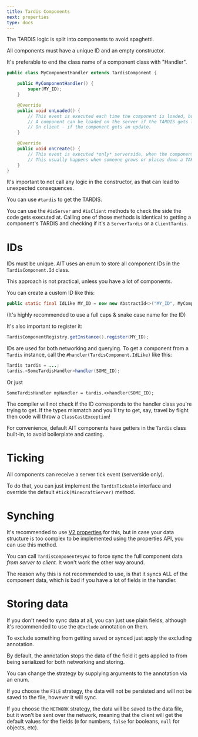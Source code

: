 ```yaml
---
title: Tardis Components
next: properties
type: docs
---
```


The TARDIS logic is split into components to avoid spaghetti. 

All components must have a unique ID and an empty constructor.

It's preferable to end the class name of a component class with "Handler".

```java
public class MyComponentHandler extends TardisComponent {

    public MyComponentHandler() {
        super(MY_ID);
    }

    @Override
    public void onLoaded() {
        // This event is executed each time the component is loaded, but not created.
        // A component can be loaded on the server if the TARDIS gets loaded.
        // On client - if the component gets an update.
    }

    @Override
    public void onCreate() {
        // This event is executed *only* serverside, when the component gets created.
        // This usually happens when someone grows or places down a TARDIS.
    }
}
```

It's important to not call any logic in the constructor, as that can lead to unexpected consequences.

You can use `#tardis` to get the TARDIS.

You can use the `#isServer` and `#isClient` methods to check the side the code gets executed at. Calling one of those methods is identical to getting a component's TARDIS and checking if it's a `ServerTardis` or a `ClientTardis`.

# IDs
IDs must be unique. AIT uses an enum to store all component IDs in the `TardisComponent.Id` class.

This approach is not practical, unless you have a lot of components.

You can create a custom ID like this:
```java
public static final IdLike MY_ID = new new AbstractId<>("MY_ID", MyComponentHandler::new, MyComponentHandler.class);
```

(It's highly recommended to use a full caps & snake case name for the ID)

It's also important to register it:
```java
TardisComponentRegistry.getInstance().register(MY_ID);
```

IDs are used for both networking and querying. To get a component from a `Tardis` instance, call the `#handler(TardisComponent.IdLike)` like this:

```java
Tardis tardis = ...;
tardis.<SomeTardisHandler>handler(SOME_ID);
```

Or just 
```
SomeTardisHandler myHandler = tardis.<>handler(SOME_ID);
```

The compiler will not check if the ID corresponds to the handler class you're trying to get. If the types mismatch and you'll try to get, say, travel by flight then code will throw a `ClassCastException`!

For convenience, default AIT components have getters in the `Tardis` class built-in, to avoid boilerplate and casting. 

# Ticking
All components can receive a server tick event (serverside only).

To do that, you can just implement the `TardisTickable` interface and override the default `#tick(MinecraftServer)` method.

# Synching
It's recommended to use [V2 properties](properties) for this, but in case your data structure is too complex to be implemented using the properties API, you can use this method.

You can call `TardisComponent#sync` to force sync the full component data _from server to client_. It won't work the other way around.

The reason why this is not recommended to use, is that it syncs ALL of the component data, which is bad if you have a lot of fields in the handler.

# Storing data
If you don't need to sync data at all, you can just use plain fields, although it's recommended to use the `@Exclude` annotation on them.

To exclude something from getting saved or synced just apply the excluding annotation.

By default, the annotation stops the data of the field it gets applied to from being serialized for both networking and storing. 

You can change the strategy by supplying arguments to the annotation via an enum.

If you choose the `FILE` strategy, the data will not be persisted and will not be saved to the file, however it will sync.

If you choose the `NETWORK` strategy, the data will be saved to the data file, but it won't be sent over the network, meaning that the client will get the default values for the fields (`0` for numbers, `false` for booleans, `null` for objects, etc).